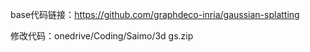 base代码链接：https://github.com/graphdeco-inria/gaussian-splatting

修改代码：onedrive/Coding/Saimo/3d gs.zip
